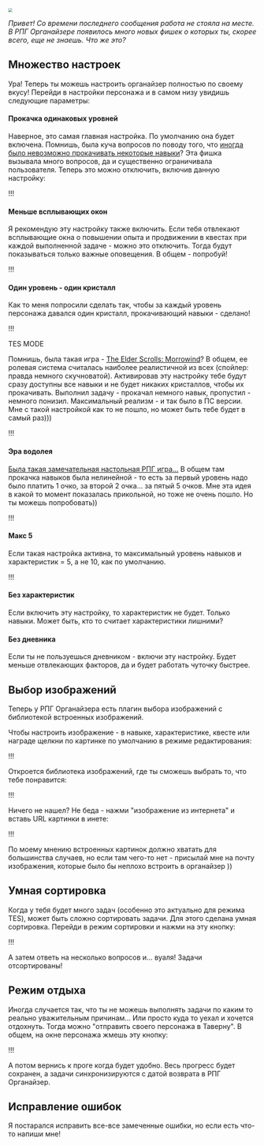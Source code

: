 <!--
Title: Новые фишки РПГ Органайзера
PostId: 
Published: true
-->

<img src="https://cdn.jsdelivr.net/gh/pashkas/levelupblog/2020%20-%20Новые%20фишки%20РПГ%20Органайзера/1.jpg" style="zoom: 50%;" />

*Привет! Со времени последнего сообщения работа не стояла на месте. В РПГ Органайзере появилось много новых фишек о которых ты, скорее всего, еще не знаешь. Что же это?*

## Множество настроек

Ура! Теперь ты можешь настроить органайзер полностью по своему вкусу! Перейди в настройки персонажа и в самом низу увидишь следующие параметры:

#### Прокачка одинаковых уровней

Наверное, это самая главная настройка. По умолчанию она будет включена. Помнишь, была куча вопросов по поводу того, что [иногда было невозможно прокачивать некоторые навыки](http://nerdistway.blogspot.com/2020/07/faq.html)? Эта фишка вызывала много вопросов, да и существенно ограничивала пользователя. Теперь это можно отключить, включив данную настройку:

!!!

#### Меньше всплывающих окон

Я рекомендую эту настройку также включить. Если тебя отвлекают всплывающие окна о повышении опыта и продвижении в квестах при каждой выполненной задаче - можно это отключить. Тогда будут показываться только важные оповещения. В общем - попробуй!

!!!

#### Один уровень - один кристалл

Как то меня попросили сделать так, чтобы за каждый уровень персонажа давался один кристалл, прокачивающий навыки - сделано!

!!!

TES MODE

Помнишь, была такая игра - [The Elder Scrolls: Morrowind](https://ru.wikipedia.org/wiki/The_Elder_Scrolls_III:_Morrowind)? В общем, ее ролевая система считалась наиболее реалистичной из всех (спойлер: правда немного скучноватой). Активировав эту настройку тебе будут сразу доступны все навыки и не будет никаких кристаллов, чтобы их прокачивать. Выполнил задачу - прокачал немного навык, пропустил - немного понизил. Максимальный реализм - и так было в ПС версии. Мне с такой настройкой как то не пошло, но может быть тебе будет в самый раз)))

!!!

#### Эра водолея

[Была такая замечательная настольная РПГ игра...](https://ru.wikipedia.org/wiki/%D0%AD%D1%80%D0%B0_%D0%92%D0%BE%D0%B4%D0%BE%D0%BB%D0%B5%D1%8F_(%D1%80%D0%BE%D0%BB%D0%B5%D0%B2%D0%B0%D1%8F_%D0%B8%D0%B3%D1%80%D0%B0)) В общем там прокачка навыков была нелинейной - то есть за первый уровень надо было платить 1 очко, за второй 2 очка... за пятый 5 очков. Мне эта идея в какой то момент показалась прикольной, но тоже не очень пошло. Но ты можешь попробовать))

!!!

#### Макс 5

Если такая настройка активна, то максимальный уровень навыков и характеристик = 5, а не 10, как по умолчанию.

!!!

#### Без характеристик

Если включить эту настройку, то характеристик не будет. Только навыки. Может быть, кто то считает характеристики лишними?

#### Без дневника

Если ты не пользуешься дневником - включи эту настройку. Будет меньше отвлекающих факторов, да и будет работать чуточку быстрее.

## Выбор изображений

Теперь у РПГ Органайзера есть плагин выбора изображений с библиотекой встроенных изображений.

Чтобы настроить изображение - в навыке, характеристике, квесте или награде щелкни по картинке по умолчанию в режиме редактирования:

!!!

Откроется библиотека изображений, где ты сможешь выбрать то, что тебе понравится:

!!!

Ничего не нашел? Не беда - нажми "изображение из интернета" и вставь URL картинки в инете:

!!!

По моему мнению встроенных картинок должно хватать для большинства случаев, но если там чего-то нет - присылай мне на почту изображения, которые было бы неплохо встроить в органайзер ))

## Умная сортировка

Когда у тебя будет много задач (особенно это актуально для режима TES), может быть сложно сортировать задачи. Для этого сделана умная сортировка. Перейди в режим сортировки и нажми на эту кнопку:

!!!

А затем ответь на несколько вопросов и... вуаля! Задачи отсортированы!

## Режим отдыха

Иногда случается так, что ты не можешь выполнять задачи по каким то реально уважительным причинам... Или просто куда то уехал и хочется отдохнуть. Тогда можно "отправить своего персонажа в Таверну". В общем, на окне персонажа жмешь эту кнопку:

!!!

А потом вернись к проге когда будет удобно. Весь прогресс будет сохранен, а задачи синхронизируются с датой возврата в РПГ Органайзер.

## Исправление ошибок

Я постарался исправить все-все замеченные ошибки, но если есть что-то напиши мне!